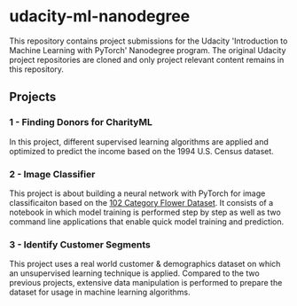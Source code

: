 # udacity-ml-nanodegree
This repository contains project submissions for the Udacity 'Introduction to Machine Learning with PyTorch' Nanodegree program.
The original Udacity project repositories are cloned and only project relevant content remains in this repository.

## Projects

### 1 - Finding Donors for CharityML

In this project, different supervised learning algorithms are applied and optimized to predict the income based on the 1994 U.S. Census dataset.

### 2 - Image Classifier

This project is about building a neural network with PyTorch for image classificaiton based on the [102 Category Flower Dataset](http://www.robots.ox.ac.uk/~vgg/data/flowers/102/index.html). It consists of a notebook in which model training is performed step by step as well as two command line applications that enable quick model training and prediction.

### 3 - Identify Customer Segments

This project uses a real world customer & demographics dataset on which an unsupervised learning technique is applied. Compared to the two previous projects, extensive data manipulation is performed to prepare the dataset for usage in machine learning algorithms.
